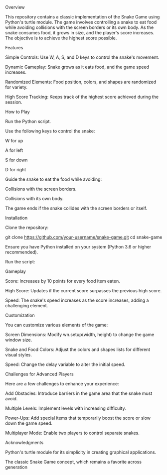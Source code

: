 Overview

This repository contains a classic implementation of the Snake Game using Python's turtle module. The game involves controlling a snake to eat food while avoiding collisions with the screen borders or its own body. As the snake consumes food, it grows in size, and the player's score increases. The objective is to achieve the highest score possible.

Features

Simple Controls: Use W, A, S, and D keys to control the snake's movement.

Dynamic Gameplay: Snake grows as it eats food, and the game speed increases.

Randomized Elements: Food position, colors, and shapes are randomized for variety.

High Score Tracking: Keeps track of the highest score achieved during the session.

How to Play

Run the Python script.

Use the following keys to control the snake:

W for up

A for left

S for down

D for right

Guide the snake to eat the food while avoiding:

Collisions with the screen borders.

Collisions with its own body.

The game ends if the snake collides with the screen borders or itself.

Installation

Clone the repository:

git clone https://github.com/your-username/snake-game.git
cd snake-game

Ensure you have Python installed on your system (Python 3.6 or higher recommended).

Run the script:


Gameplay

Score: Increases by 10 points for every food item eaten.

High Score: Updates if the current score surpasses the previous high score.

Speed: The snake's speed increases as the score increases, adding a challenging element.

Customization

You can customize various elements of the game:

Screen Dimensions: Modify wn.setup(width, height) to change the game window size.

Snake and Food Colors: Adjust the colors and shapes lists for different visual styles.

Speed: Change the delay variable to alter the initial speed.

Challenges for Advanced Players

Here are a few challenges to enhance your experience:

Add Obstacles: Introduce barriers in the game area that the snake must avoid.

Multiple Levels: Implement levels with increasing difficulty.

Power-Ups: Add special items that temporarily boost the score or slow down the game speed.

Multiplayer Mode: Enable two players to control separate snakes.

Acknowledgments

Python's turtle module for its simplicity in creating graphical applications.

The classic Snake Game concept, which remains a favorite across generation
